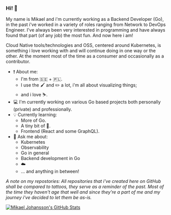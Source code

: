 ### Hi! :wave: 

My name is Mikael and i'm currently working as a Backend Developer (Go), in the past i've worked in a variety of roles ranging from Network to DevOps Engineer. I've always been very interested in programming and have always found that part (of any job) the most fun. And now here i am!

Cloud Native tools/technologies and OSS, centered around Kubernetes, is something i love working with and will continue doing in one way or the other. At the moment most of the time as a consumer and occasionally as a contributor.

 - :heavy_exclamation_mark: About me:
   - I'm from :sweden: + :poland:.
   - I use the :paintbrush: and :pencil2: a lot, i'm all about visualizing things;
   - and i love :skier:.
 - :computer: I'm currently working on various Go based projects both personally (private) and professionally.
 - :bulb: Currently learning:
   - More of Go.
   - A tiny bit of :crab:.
   - Frontend (React and some GraphQL).
 - 💬 Ask me about:
   - Kubernetes
   - Observability
   - Go in general
   - Backend development in Go
   - :cloud:
   - ... and anything in between!

_A note on my repostories: All repositories that i've created here on GitHub shall be compared to tattoos, they serve as a reminder of the past. Most of the time they haven't age that well and since they're a part of me and my journey i've decided to let them be as-is._ 

[![Mikael Johansson's GitHub Stats](https://github-readme-stats.vercel.app/api/?username=mikejoh&count_private=true&showicons=true)]()